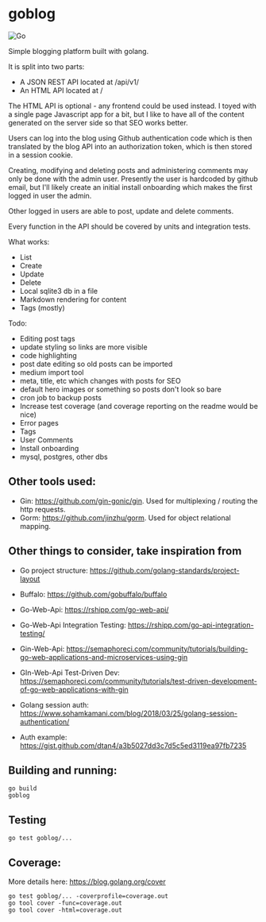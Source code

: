 # goblog
![Go](https://github.com/compscidr/goblog/workflows/Go/badge.svg)

Simple blogging platform built with golang.

It is split into two parts:
- A JSON REST API located at /api/v1/
- An HTML API located at /

The HTML API is optional - any frontend could be used instead. I toyed with a
single page Javascript app for a bit, but I like to have all of the content
generated on the server side so that SEO works better.

Users can log into the blog using Github authentication code which is then
translated by the blog API into an authorization token, which is then stored
in a session cookie.

Creating, modifying and deleting posts and administering comments may only be
done with the admin user. Presently the user is hardcoded by github email, but
I'll likely create an initial install onboarding which makes the first logged in
user the admin.

Other logged in users are able to post, update and delete comments.

Every function in the API should be covered by units and integration tests.

What works:
- List
- Create
- Update
- Delete
- Local sqlite3 db in a file
- Markdown rendering for content
- Tags (mostly)

Todo:
- Editing post tags
- update styling so links are more visible
- code highlighting
- post date editing so old posts can be imported
- medium import tool
- meta, title, etc which changes with posts for SEO
- default hero images or something so posts don't look so bare
- cron job to backup posts
- Increase test coverage (and coverage reporting on the readme would be nice)
- Error pages
- Tags
- User Comments
- Install onboarding
- mysql, postgres, other dbs

## Other tools used:
- Gin: https://github.com/gin-gonic/gin. Used for multiplexing / routing the
http requests.
- Gorm: https://github.com/jinzhu/gorm. Used for object relational mapping.

## Other things to consider, take inspiration from
- Go project structure: https://github.com/golang-standards/project-layout

- Buffalo: https://github.com/gobuffalo/buffalo

- Go-Web-Api: https://rshipp.com/go-web-api/
- Go-Web-Api Integration Testing: https://rshipp.com/go-api-integration-testing/

- Gin-Web-Api: https://semaphoreci.com/community/tutorials/building-go-web-applications-and-microservices-using-gin
- GIn-Web-Api Test-Driven Dev: https://semaphoreci.com/community/tutorials/test-driven-development-of-go-web-applications-with-gin

- Golang session auth: https://www.sohamkamani.com/blog/2018/03/25/golang-session-authentication/
- Auth example: https://gist.github.com/dtan4/a3b5027dd3c7d5c5ed3119ea97fb7235

## Building and running:
```
go build
goblog
```

## Testing
```
go test goblog/...
```

## Coverage:
More details here: https://blog.golang.org/cover
```
go test goblog/... -coverprofile=coverage.out
go tool cover -func=coverage.out
go tool cover -html=coverage.out
```
